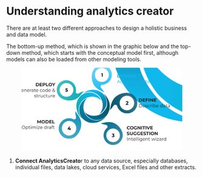 # Understanding analytics creator

There are at least two different approaches to design a holistic business and data model.

The bottom-up method, which is shown in the graphic below and the top-down method, which starts with the conceptual model first, although models can also be loaded from other modeling tools.

<figure><img src=".gitbook/assets/image.png" alt=""><figcaption></figcaption></figure>

1. **Connect AnalyticsCreato**r to any data source, especially databases, individual files, data lakes, cloud services, Excel files and other extracts.

